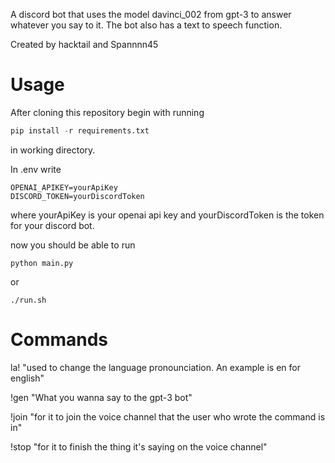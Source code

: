 A discord bot that uses the model davinci_002 from gpt-3 to answer whatever you say to it.
The bot also has a text to speech function.

Created by hacktail and Spannnn45

# Usage

After cloning this repository begin with running

```python
pip install -r requirements.txt 
``` 

in working directory.

In .env write

```
OPENAI_APIKEY=yourApiKey
DISCORD_TOKEN=yourDiscordToken
```

where yourApiKey is your openai api key and yourDiscordToken is the token for your discord bot.

now you should be able to run
```shell
python main.py 
```
or 
```shell
./run.sh
```

# Commands

la! "used to change the language pronounciation. An example is en for english"

!gen "What you wanna say to the gpt-3 bot"

!join "for it to join the voice channel that the user who wrote the command is in"

!stop "for it to finish the thing it's saying on the voice channel"
